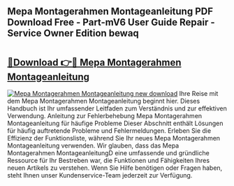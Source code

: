 ## Mepa Montagerahmen Montageanleitung PDF Download Free - Part-mV6 User Guide Repair - Service Owner Edition bewaq

# <h2><a href="http://df7w5zt.blite.top/?on=Mepa+Montagerahmen+Montageanleitung">🔗Download 👉🔴 Mepa Montagerahmen Montageanleitung</a></h2>

[![Mepa Montagerahmen Montageanleitung new download](https://i.imgur.com/lujVjoI.png)](http://df7w5zt.blite.top/?on=Mepa+Montagerahmen+Montageanleitung)
Ihre Reise mit dem Mepa Montagerahmen Montageanleitung beginnt hier. Dieses Handbuch ist Ihr umfassender Leitfaden zum Verständnis und zur effektiven Verwendung. Anleitung zur Fehlerbehebung Mepa Montagerahmen Montageanleitung für häufige Probleme Dieser Abschnitt enthält Lösungen für häufig auftretende Probleme und Fehlermeldungen. Erleben Sie die Effizienz der Funktionsliste, während Sie Ihr neues Mepa Montagerahmen Montageanleitung verwenden. Wir glauben, dass das Mepa Montagerahmen MontageanleitungD eine umfassende und gründliche Ressource für Ihr Bestreben war, die Funktionen und Fähigkeiten Ihres neuen Artikels zu verstehen. Wenn Sie Hilfe benötigen oder Fragen haben, steht Ihnen unser Kundenservice-Team jederzeit zur Verfügung.
